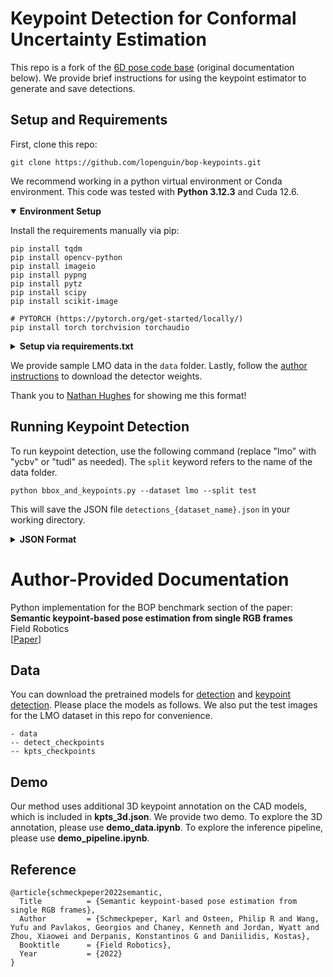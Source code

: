 # Keypoint Detection for Conformal Uncertainty Estimation
This repo is a fork of the [6D pose code base](https://github.com/yufu-wang/6D_Pose) (original documentation below). We provide brief instructions for using the keypoint estimator to generate and save detections.

## Setup and Requirements

First, clone this repo:
```shell
git clone https://github.com/lopenguin/bop-keypoints.git
```

We recommend working in a python virtual environment or Conda environment. This code was tested with **Python 3.12.3** and Cuda 12.6.

<details open>
<summary><b>Environment Setup</b></summary>

Install the requirements manually via pip:
```shell
pip install tqdm
pip install opencv-python
pip install imageio
pip install pypng
pip install pytz
pip install scipy
pip install scikit-image

# PYTORCH (https://pytorch.org/get-started/locally/)
pip install torch torchvision torchaudio

```
</details>

<details closed>
<summary><b>Setup via requirements.txt</b></summary>

Alternatively, install via `requirements.txt`:
```shell
# fixes version numbers. You may need to install pytorch manually for your GPU.
pip install -r requirements.txt
```
</details>

We provide sample LMO data in the `data` folder. Lastly, follow the [author instructions](#data) to download the detector weights.


Thank you to [Nathan Hughes](https://github.com/nathanhhughes) for showing me this format!



## Running Keypoint Detection
To run keypoint detection, use the following command (replace "lmo" with "ycbv" or "tudl" as needed). The `split` keyword refers to the name of the data folder.

```shell
python bbox_and_keypoints.py --dataset lmo --split test
```

This will save the JSON file `detections_{dataset_name}.json` in your working directory.

<details closed>
<summary><b>JSON Format</b></summary>

The JSON is a dictionary of dictionaries. The format is:
```python
{ image_number : {object_id : [u, v, conf]} }
```
where `[u,v]` are the pixel coordinates and `conf` is the network confidence (heatmap value).

</details>



# Author-Provided Documentation
Python implementation for the BOP benchmark section of the paper: \
**Semantic keypoint-based pose estimation from single RGB frames**  
Field Robotics \
[[Paper](https://arxiv.org/abs/2204.05864)]


## Data
You can download the pretrained models for [detection](https://drive.google.com/drive/folders/1Jzg-9sU4nEGawTREsMFblmBEZouPMOjM?usp=sharing) and [keypoint detection](https://drive.google.com/drive/folders/1i9Y5lFm3jc2t8qtxoB-qQJEDLc0urZao?usp=sharing). Please place the models as follows. We also put the test images for the LMO dataset in this repo for convenience.
```
- data
-- detect_checkpoints
-- kpts_checkpoints
```

## Demo
Our method uses additional 3D keypoint annotation on the CAD models, which is included in **kpts_3d.json**. We provide two demo. To explore the 3D annotation, please use **demo_data.ipynb**. To explore the inference pipeline, please use **demo_pipeline.ipynb**. 


## Reference
	@article{schmeckpeper2022semantic,
	  Title          = {Semantic keypoint-based pose estimation from single RGB frames},
	  Author         = {Schmeckpeper, Karl and Osteen, Philip R and Wang, Yufu and Pavlakos, Georgios and Chaney, Kenneth and Jordan, Wyatt and Zhou, Xiaowei and Derpanis, Konstantinos G and Daniilidis, Kostas},
	  Booktitle      = {Field Robotics},
	  Year           = {2022}
	}
